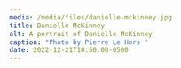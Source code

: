 ```yaml
---
media: /media/files/danielle-mckinney.jpg
title: Danielle McKinney
alt: A portrait of Danielle McKinney
caption: "Photo by Pierre Le Hors "
date: 2022-12-21T10:50:00-0500
---
```

